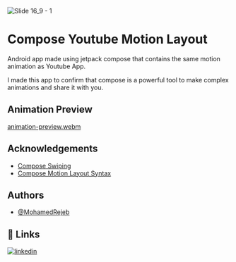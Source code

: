 ![Slide 16_9 - 1](https://user-images.githubusercontent.com/41842296/206894890-afa73122-c35e-4b15-b00c-cc1b45b19366.png)

# Compose Youtube Motion Layout

Android app made using jetpack compose that contains the same motion animation as Youtube App.

I made this app to confirm that compose is a powerful tool to make complex animations and share it with you.



## Animation Preview

[animation-preview.webm](https://user-images.githubusercontent.com/41842296/206895060-412e7c7c-5ac9-4902-819d-e340b0e35c2d.webm)


## Acknowledgements

 - [Compose Swiping](https://developer.android.com/jetpack/compose/gestures#swiping)
 - [Compose Motion Layout Syntax](https://github.com/androidx/constraintlayout/wiki/Compose-MotionLayout-JSON-Syntax)


## Authors

- [@MohamedRejeb](https://www.github.com/MohamedRejeb)


## 🔗 Links
[![linkedin](https://img.shields.io/badge/linkedin-0A66C2?style=for-the-badge&logo=linkedin&logoColor=white)](https://www.linkedin.com/in/MohamedRejeb/)

